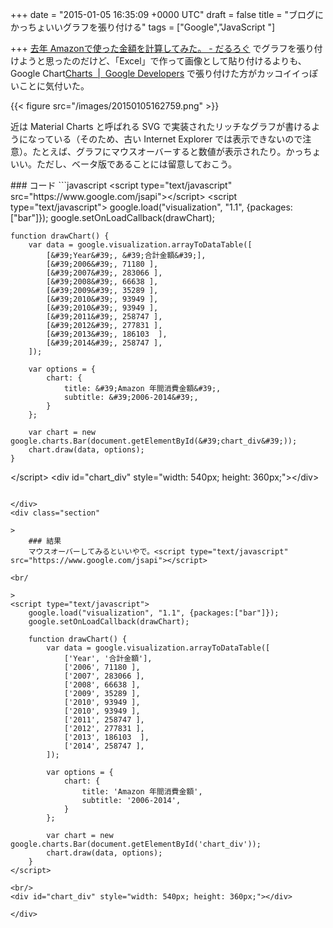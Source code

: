 
+++
date = "2015-01-05 16:35:09 +0000 UTC"
draft = false
title = "ブログにかっちょいいグラフを張り付ける"
tags = ["Google","JavaScript "]

+++
<a href="https://blog.daruyanagi.jp/entry/2015/01/04/000000">去年 Amazonで使った金額を計算してみた。 - だるろぐ</a> でグラフを張り付けようと思ったのだけど、「Excel」で作って画像として貼り付けるよりも、Google Chart<a href="https://developers.google.com/chart/">Charts  |  Google Developers</a> で張り付けた方がカッコイイっぽいことに気付いた。

{{< figure src="/images/20150105162759.png"  >}}

近は Material Charts と呼ばれる SVG で実装されたリッチなグラフが書けるようになっている（そのため、古い Internet Explorer では表示できないので注意）。たとえば、グラフにマウスオーバーすると数値が表示されたり。かっちょいい。ただし、ベータ版であることには留意しておこう。

<div class="section">
    ### コード
    ```javascript
&lt;script type="text/javascript" src="https://www.google.com/jsapi">&lt;/script>
&lt;script type="text/javascript">
	google.load("visualization", "1.1", {packages:["bar"]});
	google.setOnLoadCallback(drawChart);

	function drawChart() {
		var data = google.visualization.arrayToDataTable([
			[&#39;Year&#39;, &#39;合計金額&#39;],
			[&#39;2006&#39;, 71180 ],
			[&#39;2007&#39;, 283066 ],
			[&#39;2008&#39;, 66638 ],
			[&#39;2009&#39;, 35289 ],
			[&#39;2010&#39;, 93949 ],
			[&#39;2010&#39;, 93949 ],
			[&#39;2011&#39;, 258747 ],
			[&#39;2012&#39;, 277831 ],
			[&#39;2013&#39;, 186103  ],
			[&#39;2014&#39;, 258747 ],
		]);

		var options = {
			chart: {
				title: &#39;Amazon 年間消費金額&#39;,
				subtitle: &#39;2006-2014&#39;,
			}
		};

		var chart = new google.charts.Bar(document.getElementById(&#39;chart_div&#39;));
		chart.draw(data, options);
	}
&lt;/script>
&lt;div id="chart_div" style="width: 540px; height: 360px;">&lt;/div>

```詳しい使い方は <a href="https://developers.google.com/chart/interactive/docs/gallery/columnchart">Visualization: Column Chart  |  Charts  |  Google Developers</a> で。円グラフとかも今度試してみようかな。

</div>
<div class="section"

>
    ### 結果
    マウスオーバーしてみるといいやで。<script type="text/javascript" src="https://www.google.com/jsapi"></script>

<br/

>
<script type="text/javascript">
	google.load("visualization", "1.1", {packages:["bar"]});
	google.setOnLoadCallback(drawChart);

	function drawChart() {
		var data = google.visualization.arrayToDataTable([
			['Year', '合計金額'],
			['2006', 71180 ],
			['2007', 283066 ],
			['2008', 66638 ],
			['2009', 35289 ],
			['2010', 93949 ],
			['2010', 93949 ],
			['2011', 258747 ],
			['2012', 277831 ],
			['2013', 186103  ],
			['2014', 258747 ],
		]);

		var options = {
			chart: {
				title: 'Amazon 年間消費金額',
				subtitle: '2006-2014',
			}
		};

		var chart = new google.charts.Bar(document.getElementById('chart_div'));
		chart.draw(data, options);
	}
</script>

<br/>
<div id="chart_div" style="width: 540px; height: 360px;"></div>

</div>

